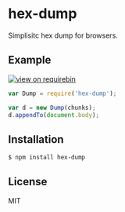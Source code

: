 
# hex-dump

  Simplisitc hex dump for browsers.

## Example

  [![view on requirebin](http://requirebin.com/badge.png)](http://requirebin.com/?gist=2faedc03efbc1e973d09)

```js
var Dump = require('hex-dump');

var d = new Dump(chunks);
d.appendTo(document.body);
```

## Installation

```bash
$ npm install hex-dump
```

## License

  MIT

